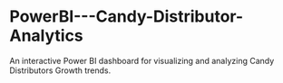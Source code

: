 # PowerBI---Candy-Distributor-Analytics
An interactive Power BI dashboard for visualizing and analyzing Candy Distributors Growth trends.
